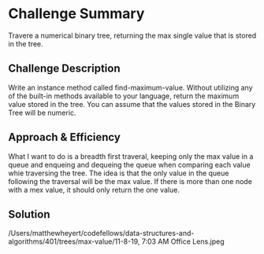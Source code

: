 # Challenge Summary
Travere a numerical binary tree, returning the max single value that is stored in the tree. 

## Challenge Description
Write an instance method called find-maximum-value. Without utilizing any of the built-in methods available to your language, return the maximum value stored in the tree. You can assume that the values stored in the Binary Tree will be numeric.

## Approach & Efficiency
What I want to do is a breadth first traveral, keeping only the max value in a queue and enqueing and dequeing the queue when comparing each value whie traversing the tree. The idea is that the only value in the queue following the traversal will be the max value. If there is more than one node with a mex value, it should only return the one value. 

## Solution
/Users/matthewheyert/codefellows/data-structures-and-algorithms/401/trees/max-value/11-8-19, 7:03 AM Office Lens.jpeg